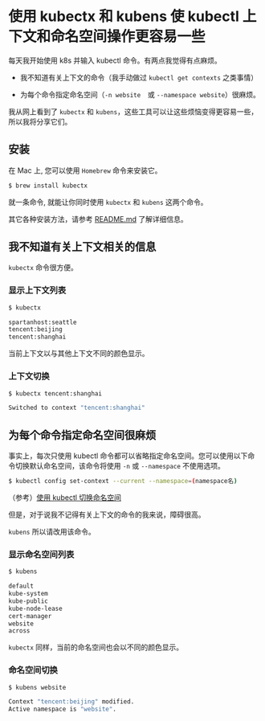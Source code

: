# 使用 kubectx 和 kubens 使 kubectl 上下文和命名空间操作更容易一些

每天我开始使用 k8s 并输入 kubectl 命令。有两点我觉得有点麻烦。

- 我不知道有关上下文的命令（我手动做过 `kubectl get contexts` 之类事情）

- 为每个命令指定命名空间（`-n website`　或 `--namespace website`）很麻烦。

我从网上看到了 `kubectx` 和 `kubens`，这些工具可以让这些烦恼变得更容易一些，所以我将分享它们。

## 安装

在 Mac 上, 您可以使用 `Homebrew` 命令来安装它。

```BASH
$ brew install kubectx
```

就一条命令, 就能让你同时使用 `kubectx` 和 `kubens` 这两个命令。

其它各种安装方法，请参考 [README.md](https://github.com/ahmetb/kubectx#installation) 了解详细信息。

## 我不知道有关上下文相关的信息

`kubectx` 命令很方便。

### 显示上下文列表

```BASH
$ kubectx

spartanhost:seattle
tencent:beijing
tencent:shanghai
```

当前上下文以与其他上下文不同的颜色显示。

### 上下文切换

```BASH
$ kubectx tencent:shanghai

Switched to context "tencent:shanghai"
```

## 为每个命令指定命名空间很麻烦

事实上，每次只使用 kubectl 命令都可以省略指定命名空间。您可以使用以下命令切换默认命名空间，该命令将使用 `-n` 或 `--namespace` 不使用选项。

```BASH
$ kubectl config set-context --current --namespace=(namespace名)
```

（参考）[使用 kubectl 切换命名空间](./use-kubectl-to-switch-namespaces.md)

但是，对于说我不记得有关上下文的命令的我来说，障碍很高。

`kubens` 所以请改用该命令。

### 显示命名空间列表

```BASH
$ kubens

default
kube-system
kube-public
kube-node-lease
cert-manager
website
across
```

`kubectx` 同样，当前的命名空间也会以不同的颜色显示。

### 命名空间切换

```bash
$ kubens website

Context "tencent:beijing" modified.
Active namespace is "website".
```
